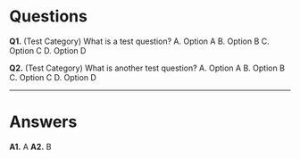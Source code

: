 # Questions

**Q1.** (Test Category)
What is a test question?
   A. Option A
   B. Option B
   C. Option C
   D. Option D

**Q2.** (Test Category)
What is another test question?
   A. Option A
   B. Option B
   C. Option C
   D. Option D

---

# Answers

**A1.** A
**A2.** B
